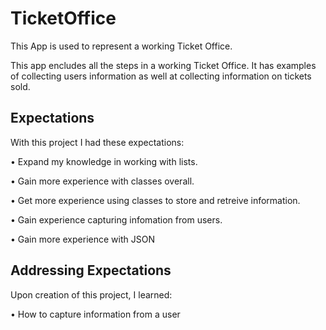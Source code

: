 # TicketOffice
This App is used to represent a working Ticket Office.

This app encludes all the steps in a working Ticket Office. It has examples of collecting users information as well at collecting information on tickets sold.

## Expectations
With this project I had these expectations:

• Expand my knowledge in working with lists.

• Gain more experience with classes overall.

• Get more experience using classes to store and retreive information.

• Gain experience capturing infomation from users.

• Gain more experience with JSON

## Addressing Expectations

Upon creation of this project, I learned:

• How to capture information from a user

